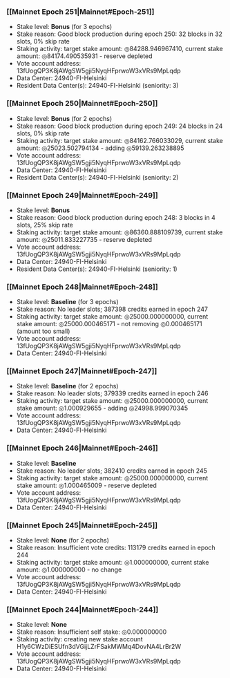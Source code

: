 ### [[Mainnet Epoch 251|Mainnet#Epoch-251]]
* Stake level: **Bonus** (for 3 epochs)
* Stake reason: Good block production during epoch 250: 32 blocks in 32 slots, 0% skip rate
* Staking activity: target stake amount: ◎84288.946967410, current stake amount: ◎84174.490535931 - reserve depleted
* Vote account address: 13fUogQP3K8jAWgSW5gji5NyqHFprwoW3xVRs9MpLqdp
* Data Center: 24940-FI-Helsinki
* Resident Data Center(s): 24940-FI-Helsinki (seniority: 3)
### [[Mainnet Epoch 250|Mainnet#Epoch-250]]
* Stake level: **Bonus** (for 2 epochs)
* Stake reason: Good block production during epoch 249: 24 blocks in 24 slots, 0% skip rate
* Staking activity: target stake amount: ◎84162.766033029, current stake amount: ◎25023.502794134 - adding ◎59139.263238895
* Vote account address: 13fUogQP3K8jAWgSW5gji5NyqHFprwoW3xVRs9MpLqdp
* Data Center: 24940-FI-Helsinki
* Resident Data Center(s): 24940-FI-Helsinki (seniority: 2)
### [[Mainnet Epoch 249|Mainnet#Epoch-249]]
* Stake level: **Bonus**
* Stake reason: Good block production during epoch 248: 3 blocks in 4 slots, 25% skip rate
* Staking activity: target stake amount: ◎86360.888109739, current stake amount: ◎25011.833227735 - reserve depleted
* Vote account address: 13fUogQP3K8jAWgSW5gji5NyqHFprwoW3xVRs9MpLqdp
* Data Center: 24940-FI-Helsinki
* Resident Data Center(s): 24940-FI-Helsinki (seniority: 1)
### [[Mainnet Epoch 248|Mainnet#Epoch-248]]
* Stake level: **Baseline** (for 3 epochs)
* Stake reason: No leader slots; 387398 credits earned in epoch 247
* Staking activity: target stake amount: ◎25000.000000000, current stake amount: ◎25000.000465171 - not removing ◎0.000465171 (amount too small)
* Vote account address: 13fUogQP3K8jAWgSW5gji5NyqHFprwoW3xVRs9MpLqdp
* Data Center: 24940-FI-Helsinki
### [[Mainnet Epoch 247|Mainnet#Epoch-247]]
* Stake level: **Baseline** (for 2 epochs)
* Stake reason: No leader slots; 379339 credits earned in epoch 246
* Staking activity: target stake amount: ◎25000.000000000, current stake amount: ◎1.000929655 - adding ◎24998.999070345
* Vote account address: 13fUogQP3K8jAWgSW5gji5NyqHFprwoW3xVRs9MpLqdp
* Data Center: 24940-FI-Helsinki
### [[Mainnet Epoch 246|Mainnet#Epoch-246]]
* Stake level: **Baseline**
* Stake reason: No leader slots; 382410 credits earned in epoch 245
* Staking activity: target stake amount: ◎25000.000000000, current stake amount: ◎1.000465009 - reserve depleted
* Vote account address: 13fUogQP3K8jAWgSW5gji5NyqHFprwoW3xVRs9MpLqdp
* Data Center: 24940-FI-Helsinki
### [[Mainnet Epoch 245|Mainnet#Epoch-245]]
* Stake level: **None** (for 2 epochs)
* Stake reason: Insufficient vote credits: 113179 credits earned in epoch 244
* Staking activity: target stake amount: ◎1.000000000, current stake amount: ◎1.000000000 - no change
* Vote account address: 13fUogQP3K8jAWgSW5gji5NyqHFprwoW3xVRs9MpLqdp
* Data Center: 24940-FI-Helsinki
### [[Mainnet Epoch 244|Mainnet#Epoch-244]]
* Stake level: **None**
* Stake reason: Insufficient self stake: ◎0.000000000
* Staking activity: creating new stake account H1y6CWzDiESUfn3dVGijLZrFSakMWMq4DovNA4LrBr2W
* Vote account address: 13fUogQP3K8jAWgSW5gji5NyqHFprwoW3xVRs9MpLqdp
* Data Center: 24940-FI-Helsinki